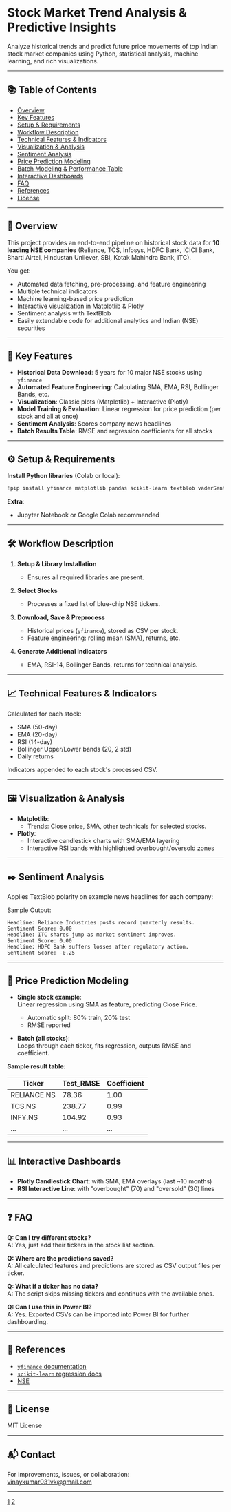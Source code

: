 # Stock Market Trend Analysis & Predictive Insights

Analyze historical trends and predict future price movements of top Indian stock market companies using Python, statistical analysis, machine learning, and rich visualizations.

***

## 📚 Table of Contents

- [Overview](#overview)
- [Key Features](#key-features)
- [Setup & Requirements](#setup--requirements)
- [Workflow Description](#workflow-description)
- [Technical Features & Indicators](#technical-features--indicators)
- [Visualization & Analysis](#visualization--analysis)
- [Sentiment Analysis](#sentiment-analysis)
- [Price Prediction Modeling](#price-prediction-modeling)
- [Batch Modeling & Performance Table](#batch-modeling--performance-table)
- [Interactive Dashboards](#interactive-dashboards)
- [FAQ](#faq)
- [References](#references)
- [License](#license)

***

## 📝 Overview

This project provides an end-to-end pipeline on historical stock data for **10 leading NSE companies** (Reliance, TCS, Infosys, HDFC Bank, ICICI Bank, Bharti Airtel, Hindustan Unilever, SBI, Kotak Mahindra Bank, ITC).

You get:  
- Automated data fetching, pre-processing, and feature engineering  
- Multiple technical indicators  
- Machine learning-based price prediction  
- Interactive visualization in Matplotlib & Plotly  
- Sentiment analysis with TextBlob  
- Easily extendable code for additional analytics and Indian (NSE) securities  

***

## 🚀 Key Features

- **Historical Data Download**: 5 years for 10 major NSE stocks using `yfinance`
- **Automated Feature Engineering**: Calculating SMA, EMA, RSI, Bollinger Bands, etc.
- **Visualization**: Classic plots (Matplotlib) + Interactive (Plotly)
- **Model Training & Evaluation**: Linear regression for price prediction (per stock and all at once)
- **Sentiment Analysis**: Scores company news headlines
- **Batch Results Table**: RMSE and regression coefficients for all stocks

***

## ⚙️ Setup & Requirements

**Install Python libraries** (Colab or local):

```python
!pip install yfinance matplotlib pandas scikit-learn textblob vaderSentiment seaborn plotly
```

**Extra**:  
- Jupyter Notebook or Google Colab recommended

***

## 🛠️ Workflow Description

1. **Setup & Library Installation**
   - Ensures all required libraries are present.

2. **Select Stocks**
   - Processes a fixed list of blue-chip NSE tickers.

3. **Download, Save & Preprocess**
   - Historical prices (`yfinance`), stored as CSV per stock.
   - Feature engineering: rolling mean (SMA), returns, etc.

4. **Generate Additional Indicators**
   - EMA, RSI-14, Bollinger Bands, returns for technical analysis.

***

## 📈 Technical Features & Indicators

Calculated for each stock:
- SMA (50-day)
- EMA (20-day)
- RSI (14-day)
- Bollinger Upper/Lower bands (20, 2 std)
- Daily returns

Indicators appended to each stock's processed CSV.

***

## 🖼️ Visualization & Analysis

- **Matplotlib**:  
  - Trends: Close price, SMA, other technicals for selected stocks.
- **Plotly**:  
  - Interactive candlestick charts with SMA/EMA layering
  - Interactive RSI bands with highlighted overbought/oversold zones

***

## ✒️ Sentiment Analysis

Applies TextBlob polarity on example news headlines for each company:

Sample Output:
```
Headline: Reliance Industries posts record quarterly results.
Sentiment Score: 0.00
Headline: ITC shares jump as market sentiment improves.
Sentiment Score: 0.00
Headline: HDFC Bank suffers losses after regulatory action.
Sentiment Score: -0.25
```

***

## 🤖 Price Prediction Modeling

- **Single stock example**:  
  Linear regression using SMA as feature, predicting Close Price.
  - Automatic split: 80% train, 20% test
  - RMSE reported

- **Batch (all stocks)**:  
  Loops through each ticker, fits regression, outputs RMSE and coefficient.

**Sample result table:**

| Ticker        | Test_RMSE | Coefficient |
|--------------|-----------|-------------|
| RELIANCE.NS  | 78.36     | 1.00        |
| TCS.NS       | 238.77    | 0.99        |
| INFY.NS      | 104.92    | 0.93        |
| ...          |    ...    | ...         |

***

## 📊 Interactive Dashboards

- **Plotly Candlestick Chart**: with SMA, EMA overlays (last ~10 months)
- **RSI Interactive Line**: with "overbought" (70) and "oversold" (30) lines

***

## ❓ FAQ

**Q: Can I try different stocks?**  
A: Yes, just add their tickers in the stock list section.

**Q: Where are the predictions saved?**  
A: All calculated features and predictions are stored as CSV output files per ticker.

**Q: What if a ticker has no data?**  
A: The script skips missing tickers and continues with the available ones.

**Q: Can I use this in Power BI?**  
A: Yes. Exported CSVs can be imported into Power BI for further dashboarding.

***

## 🔗 References

- [`yfinance` documentation](https://github.com/ranaroussi/yfinance)
- [`scikit-learn` regression docs](https://scikit-learn.org/stable/modules/linear_model.html)
- [NSE](https://www.nseindia.com/)

***

## 📄 License

MIT License

***

## 📬 Contact

For improvements, issues, or collaboration:  
vinaykumar031vk@gmail.com

***

[1](https://github.com/imvinxx/Stock_Market_Trend_Analysis_and_Predictive_Insights/raw/refs/heads/main/Stock_Market_Trend_Analysis_&amp;_Predictive_Insights.ipynb)
[2](https://github.com/imvinxx/Stock_Market_Trend_Analysis_and_Predictive_Insights/edit/main/Stock_Market_Trend_Analysis_%26_Predictive_Insights.ipynb)
